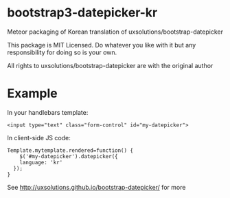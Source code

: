 bootstrap3-datepicker-kr
============

Meteor packaging of Korean translation of uxsolutions/bootstrap-datepicker

This package is MIT Licensed. Do whatever you like with it but any responsibility for doing so is your own.

All rights to uxsolutions/bootstrap-datepicker are with the original author

Example
============
In your handlebars template:

    <input type="text" class="form-control" id="my-datepicker">

In client-side JS code:

    Template.mytemplate.rendered=function() {
    	$('#my-datepicker').datepicker({
        language: 'kr'
      });
    }

See http://uxsolutions.github.io/bootstrap-datepicker/ for more

